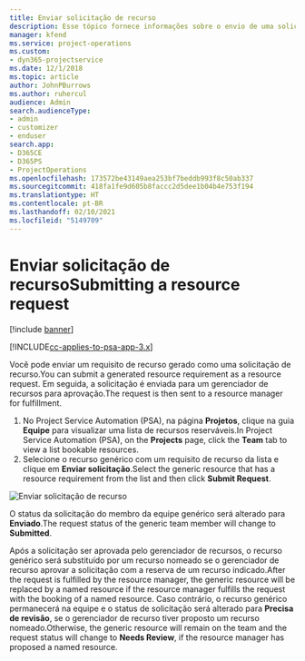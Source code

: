```yaml
---
title: Enviar solicitação de recurso
description: Esse tópico fornece informações sobre o envio de uma solicitação para um recurso do projeto.
manager: kfend
ms.service: project-operations
ms.custom:
- dyn365-projectservice
ms.date: 12/1/2018
ms.topic: article
author: JohnPBurrows
ms.author: ruhercul
audience: Admin
search.audienceType:
- admin
- customizer
- enduser
search.app:
- D365CE
- D365PS
- ProjectOperations
ms.openlocfilehash: 173572be43149aea253bf7beddb993f8c50ab337
ms.sourcegitcommit: 418fa1fe9d605b8faccc2d5dee1b04b4e753f194
ms.translationtype: HT
ms.contentlocale: pt-BR
ms.lasthandoff: 02/10/2021
ms.locfileid: "5149709"
---
```

# <a name="submitting-a-resource-request"></a><span data-ttu-id="492c6-103">Enviar solicitação de recurso</span><span class="sxs-lookup"><span data-stu-id="492c6-103">Submitting a resource request</span></span>

[!include [banner](../includes/psa-now-project-operations.md)]

[!INCLUDE[cc-applies-to-psa-app-3.x](../includes/cc-applies-to-psa-app-3x.md)]

<span data-ttu-id="492c6-104">Você pode enviar um requisito de recurso gerado como uma solicitação de recurso.</span><span class="sxs-lookup"><span data-stu-id="492c6-104">You can submit a generated resource requirement as a resource request.</span></span> <span data-ttu-id="492c6-105">Em seguida, a solicitação é enviada para um gerenciador de recursos para aprovação.</span><span class="sxs-lookup"><span data-stu-id="492c6-105">The request is then sent to a resource manager for fulfillment.</span></span>

1. <span data-ttu-id="492c6-106">No Project Service Automation (PSA), na página **Projetos**, clique na guia **Equipe** para visualizar uma lista de recursos reserváveis.</span><span class="sxs-lookup"><span data-stu-id="492c6-106">In Project Service Automation (PSA), on the **Projects** page, click the **Team** tab to view a list bookable resources.</span></span> 
2. <span data-ttu-id="492c6-107">Selecione o recurso genérico com um requisito de recurso da lista e clique em **Enviar solicitação**.</span><span class="sxs-lookup"><span data-stu-id="492c6-107">Select the generic resource that has a resource requirement from the list and then click **Submit Request**.</span></span>

![Enviar solicitação de recurso](media/RM-how-to-18.png)

<span data-ttu-id="492c6-109">O status da solicitação do membro da equipe genérico será alterado para **Enviado**.</span><span class="sxs-lookup"><span data-stu-id="492c6-109">The request status of the generic team member will change to **Submitted**.</span></span>

<span data-ttu-id="492c6-110">Após a solicitação ser aprovada pelo gerenciador de recursos, o recurso genérico será substituído por um recurso nomeado se o gerenciador de recurso aprovar a solicitação com a reserva de um recurso indicado.</span><span class="sxs-lookup"><span data-stu-id="492c6-110">After the request is fulfilled by the resource manager, the generic resource will be replaced by a named resource if the resource manager fulfills the request with the booking of a named resource.</span></span> <span data-ttu-id="492c6-111">Caso contrário, o recurso genérico permanecerá na equipe e o status de solicitação será alterado para **Precisa de revisão**, se o gerenciador de recurso tiver proposto um recurso nomeado.</span><span class="sxs-lookup"><span data-stu-id="492c6-111">Otherwise, the generic resource will remain on the team and the request status will change to **Needs Review**, if the resource manager has proposed a named resource.</span></span>
